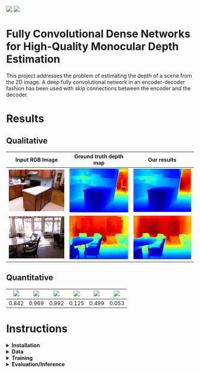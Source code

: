 <img src="https://img.shields.io/badge/python%20-%2314354C.svg?&style=for-the-badge&logo=python&logoColor=white"/> <img src="https://img.shields.io/badge/PyTorch%20-%23EE4C2C.svg?&style=for-the-badge&logo=PyTorch&logoColor=white" />


# Fully Convolutional Dense Networks for High-Quality Monocular Depth Estimation


This project addresses the problem of estimating the depth of a scene from the 2D image. A deep fully convolutional network in an encoder-decoder fashion has been used with skip connections between the encoder and the decoder.


# Results


## Qualitative

| Input RGB Image | Ground truth depth map | Our results|
|:---------------:|:----------------------:|:----------:|
|![](docs/image.png)|![](docs/gt.png)|![](docs/pred.png)|
|![](docs/image2.png)|![](docs/gt2.png)|![](docs/pred2.png)|

## Quantitative

|<img src="https://render.githubusercontent.com/render/math?math=\delta_1 \uparrow"> | <img src="https://render.githubusercontent.com/render/math?math=\delta_2 \uparrow"> |<img src="https://render.githubusercontent.com/render/math?math=\delta_3 \uparrow">|<img src="https://render.githubusercontent.com/render/math?math=rel \downarrow">|<img src="https://render.githubusercontent.com/render/math?math=rms\downarrow">|<img src="https://render.githubusercontent.com/render/math?math=log_{10}\downarrow">
| :--------------------------------------------------------------------------------------------------------------: | :----------------------------------------------------------------------------------------------------------------------------: | :--------------------------------------------------------------------------------------------------------------: | :----------------------------------------------------------------------------------------------------------------------------:| :--------------------------------------------------------------------------------------------------------------: | :----------------------------------------------------------------------------------------------------------------------------: 
|0.842|0.969|0.992|0.125|0.499|0.053

# Instructions
<details>
<summary>
  <b>Installation</b> 
</summary>

To install, execute

```
pip install -r requirements.txt
```
  
</details>
<details>
<summary>
  <b>Data</b>
</summary>
  
[NYU Depth v2 train](https://tinyurl.com/nyu-data-zip)  - (50K images) (4.1 GB)

**The train zip file contains the ```data``` folder for training, and must be extracted.** 

[NYU Depth v2 test](https://s3-eu-west-1.amazonaws.com/densedepth/nyu_test.zip) - (654 images) (1 GB)
  
**You don't have to extract the test zip file**, as the code loads the entire test zip file into memory.
</details>

<details>
<summary>
  <b>Training</b>
</summary>
  
The script ```train.py``` contains the code for training the model. It can be invoked with the following arguments:
  
```
usage: train.py [-h] --data_dir DATA_DIR --batch_size BATCH_SIZE
                --checkpoint_dir CHECKPOINT_DIR --epochs EPOCHS
                [--checkpoint CHECKPOINT] [--lr LR]
                [--log_interval LOG_INTERVAL]

Training of depth estimation model

mandatory arguments:
  --data_dir DATA_DIR   Train directory path - should contain the 'data'
                        folder
  --batch_size BATCH_SIZE
                        Batch size to process the train data
  --checkpoint_dir CHECKPOINT_DIR
                        Directory to save checkpoints in
  --epochs EPOCHS       Number of epochs
  
optional arguments:
  --checkpoint CHECKPOINT
                        Model checkpoint path
  --lr LR               Learning rate
  --log_interval LOG_INTERVAL
                        Interval to print the avg. loss and metrics

```

</details>

<details>
<summary>
  <b>Evaluation/Inference</b>
</summary>
  
The script ```evaluate.py``` contains the code for evaluating the model/for predicting the depth given an image. It can be invoked with the following arguments:

```

usage: evaluate.py [-h] --model MODEL [--data DATA] [--img IMG]
                   [--batch_size BATCH_SIZE] [--output_dir OUTPUT_DIR]

Evaluation of depth estimation model on either test data/own images

arguments:
  -h, --help            show this help message and exit
  --model MODEL         Model checkpoint path
  --data DATA           Test data zip path(If evaluation on test data)
  --img IMG             Image path(If evaluation on a single image)
  --batch_size BATCH_SIZE
                        Batch size to process the test data
  --output_dir OUTPUT_DIR
                        Directory to save output depth images

```

</details>
